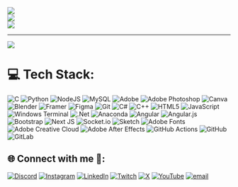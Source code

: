 
![](https://github-readme-stats.vercel.app/api?username=k3sk&theme=aura&hide_border=true&include_all_commits=true&count_private=true)<br/>
![](https://github-readme-streak-stats.herokuapp.com/?user=k3sk&theme=aura&hide_border=true)<br/>
![](https://github-readme-stats.vercel.app/api/top-langs/?username=k3sk&theme=aura&hide_border=true&include_all_commits=true&count_private=true&layout=compact)

---
[![](https://visitcount.itsvg.in/api?id=k3sk&icon=0&color=0)](https://visitcount.itsvg.in)

<!-- Proudly created with GPRM ( https://gprm.itsvg.in ) -->

# 💻 Tech Stack:
![C](https://img.shields.io/badge/c-%2300599C.svg?style=flat-square&logo=c&logoColor=white) ![Python](https://img.shields.io/badge/python-3670A0?style=flat-square&logo=python&logoColor=ffdd54) ![NodeJS](https://img.shields.io/badge/node.js-6DA55F?style=flat-square&logo=node.js&logoColor=white) ![MySQL](https://img.shields.io/badge/mysql-4479A1.svg?style=flat-square&logo=mysql&logoColor=white) ![Adobe](https://img.shields.io/badge/adobe-%23FF0000.svg?style=flat-square&logo=adobe&logoColor=white) ![Adobe Photoshop](https://img.shields.io/badge/adobe%20photoshop-%2331A8FF.svg?style=flat-square&logo=adobe%20photoshop&logoColor=white) ![Canva](https://img.shields.io/badge/Canva-%2300C4CC.svg?style=flat-square&logo=Canva&logoColor=white) ![Blender](https://img.shields.io/badge/blender-%23F5792A.svg?style=flat-square&logo=blender&logoColor=white) ![Framer](https://img.shields.io/badge/Framer-black?style=flat-square&logo=framer&logoColor=blue) ![Figma](https://img.shields.io/badge/figma-%23F24E1E.svg?style=flat-square&logo=figma&logoColor=white) ![Git](https://img.shields.io/badge/git-%23F05033.svg?style=flat-square&logo=git&logoColor=white) ![C#](https://img.shields.io/badge/c%23-%23239120.svg?style=flat-square&logo=csharp&logoColor=white) ![C++](https://img.shields.io/badge/c++-%2300599C.svg?style=flat-square&logo=c%2B%2B&logoColor=white) ![HTML5](https://img.shields.io/badge/html5-%23E34F26.svg?style=flat-square&logo=html5&logoColor=white) ![JavaScript](https://img.shields.io/badge/javascript-%23323330.svg?style=flat-square&logo=javascript&logoColor=%23F7DF1E) ![Windows Terminal](https://img.shields.io/badge/Windows%20Terminal-%234D4D4D.svg?style=flat-square&logo=windows-terminal&logoColor=white) ![.Net](https://img.shields.io/badge/.NET-5C2D91?style=flat-square&logo=.net&logoColor=white) ![Anaconda](https://img.shields.io/badge/Anaconda-%2344A833.svg?style=flat-square&logo=anaconda&logoColor=white) ![Angular](https://img.shields.io/badge/angular-%23DD0031.svg?style=flat-square&logo=angular&logoColor=white) ![Angular.js](https://img.shields.io/badge/angular.js-%23E23237.svg?style=flat-square&logo=angularjs&logoColor=white) ![Bootstrap](https://img.shields.io/badge/bootstrap-%238511FA.svg?style=flat-square&logo=bootstrap&logoColor=white) ![Next JS](https://img.shields.io/badge/Next-black?style=flat-square&logo=next.js&logoColor=white) ![Socket.io](https://img.shields.io/badge/Socket.io-black?style=flat-square&logo=socket.io&badgeColor=010101) ![Sketch](https://img.shields.io/badge/Sketch-FFB387?style=flat-square&logo=sketch&logoColor=black) ![Adobe Fonts](https://img.shields.io/badge/Adobe%20Fonts-000B1D.svg?style=flat-square&logo=Adobe%20Fonts&logoColor=white) ![Adobe Creative Cloud](https://img.shields.io/badge/Adobe%20Creative%20Cloud-DA1F26.svg?style=flat-square&logo=Adobe%20Creative%20Cloud&logoColor=white) ![Adobe After Effects](https://img.shields.io/badge/Adobe%20After%20Effects-9999FF.svg?style=flat-square&logo=Adobe%20After%20Effects&logoColor=white) ![GitHub Actions](https://img.shields.io/badge/github%20actions-%232671E5.svg?style=flat-square&logo=githubactions&logoColor=white) ![GitHub](https://img.shields.io/badge/github-%23121011.svg?style=flat-square&logo=github&logoColor=white) ![GitLab](https://img.shields.io/badge/gitlab-%23181717.svg?style=flat-square&logo=gitlab&logoColor=white)


## 🌐 Connect with me 🎀:
[![Discord](https://img.shields.io/badge/Discord-%237289DA.svg?logo=discord&logoColor=white)](https://discord.gg/vertz_ftw) [![Instagram](https://img.shields.io/badge/Instagram-%23E4405F.svg?logo=Instagram&logoColor=white)](https://instagram.com/i_need_a_tank_) [![LinkedIn](https://img.shields.io/badge/LinkedIn-%230077B5.svg?logo=linkedin&logoColor=white)](https://linkedin.com/in/chsoumya) [![Twitch](https://img.shields.io/badge/Twitch-%239146FF.svg?logo=Twitch&logoColor=white)](https://twitch.tv/mr_kresky) [![X](https://img.shields.io/badge/X-black.svg?logo=X&logoColor=white)](https://x.com/Kresky_kky) [![YouTube](https://img.shields.io/badge/YouTube-%23FF0000.svg?logo=YouTube&logoColor=white)](https://youtube.com/@@KreskyYT) [![email](https://img.shields.io/badge/Email-D14836?logo=gmail&logoColor=white)](mailto:chongthamftw@gmail.com) 

<!-- Proudly created with GPRM ( https://gprm.itsvg.in ) -->
